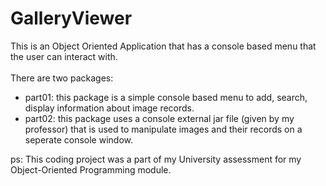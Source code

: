 # GalleryViewer

This is an Object Oriented Application that has a console based menu that the user can interact with.<br><br>
There are two packages:
- part01: this package is a simple console based menu to add, search, display information about image records.
- part02: this package uses a console external jar file (given by my professor) that is used to manipulate images and their records on a seperate console window.

ps: This coding project was a part of my University assessment for my Object-Oriented Programming module.<br><br>
